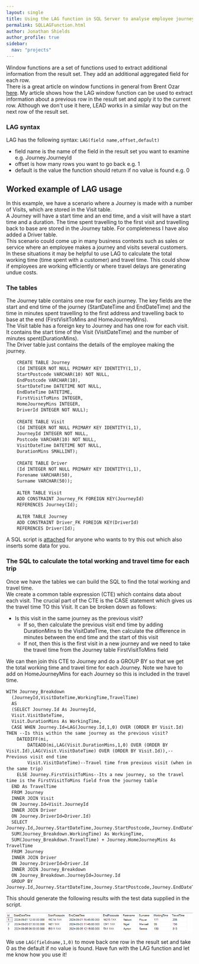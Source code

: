 ```yaml
---
layout: single
title: Using the LAG function in SQL Server to analyse employee journeys
permalink: SQLLAGFunction.html
author: Jonathan Shields
author_profile: true
sidebar:
  nav: "projects"
---
```


Window functions are a set of functions used to extract additional information from the result set.  They add an additional aggregated field for each row. <br>
There is a great article on window functions in general from Brent Ozar <a href="https://www.brentozar.com/sql-syntax-examples/window-function-examples-sql-server/">here</a>.
My article shows how the LAG window function can be used to extract information about a previous row in the result set and apply it to the current row.
Although we don't use it here, LEAD works in a similar way but on the next row of the result set.

### LAG syntax

LAG has the following syntax: `LAG(field name,offset,default)`
 - field name is the name of the field in the result set you want to examine e.g. Journey.JourneyId
 - offset is how many rows you want to go back e.g. 1
 - default is the value the function should return if no value is found e.g. 0

## Worked example of LAG usage

In this example, we have a scenario where a Journey is made with a number of Visits, which are stored in the Visit table. <br>
A Journey will have a start time and an end time, and a visit will have a start time and a duration.  The time spent travelling to the first visit and travelling
back to base are stored in the Journey table.  For completeness I have also added a Driver table. <br>
This scenario could come up in many business contexts such as sales or service where an employee makes a journey and visits several customers. <br>  In these
situations it may be helpful to use LAG to calculate the total working time (time spent with a customer) and travel time.  This could show if employees are working efficiently or where travel delays are generating undue costs.

### The tables

The Journey table contains one row for each journey.  The key fields are the start and end time of the journey (StartDateTime and EndDateTime) and the time in minutes spent travelling to the first address and travelling back to base at the end (FirstVisitToMins and HomeJourneyMins).<br>
The Visit table has a foreign key to Journey and has one row for each visit.  It contains the start time of the Visit (VisitDateTime) and the number of minutes spent(DurationMins). <br>
The Driver table just contains the details of the employee making the journey.

~~~	
	CREATE TABLE Journey
	(Id INTEGER NOT NULL PRIMARY KEY IDENTITY(1,1),
	StartPostcode VARCHAR(10) NOT NULL,
	EndPostcode VARCHAR(10),
	StartDateTime DATETIME NOT NULL,
	EndDateTime DATETIME,
	FirstVisitToMins INTEGER,
	HomeJourneyMins INTEGER,
 	DriverId INTEGER NOT NULL);

	CREATE TABLE Visit
 	(Id INTEGER NOT NULL PRIMARY KEY IDENTITY(1,1),
  	JourneyId INTEGER NOT NULL,
  	Postcode VARCHAR(10) NOT NULL,
  	VisitDateTime DATETIME NOT NULL,
  	DurationMins SMALLINT);

  	CREATE TABLE Driver
  	(Id INTEGER NOT NULL PRIMARY KEY IDENTITY(1,1),
   	Forename VARCHAR(50),
   	Surname VARCHAR(50));

 	ALTER TABLE Visit
  	ADD CONSTRAINT Journey_FK FOREIGN KEY(JourneyId)
  	REFERENCES Journey(Id);

   	ALTER TABLE Journey
   	ADD CONSTRAINT Driver_FK FOREIGN KEY(DriverId)
   	REFERENCES Driver(Id);
~~~

A SQL script is <a href="LagAndLeadDemo.sql">attached</a> for anyone who wants to try this out which also inserts some data for you.

### The SQL to calculate the total working and travel time for each trip

Once we have the tables we can build the SQL to find the total working and travel time. <br> We create a common table expression (CTE) which contains data about each visit.
The crucial part of the CTE is the CASE statement which gives us the travel time TO this Visit.  It can be broken down as follows:<br>

- Is this visit in the same journey as the previous visit?
	- If so, then calculate the previous visit end time by adding DurationMins to the VisitDateTime, then calculate the difference in minutes between the end time and the 
	start of this visit
	- If not, then this is the first visit in a new journey and we need to take the travel time from the Journey table FirstVisitToMins field


We can then join this CTE to Journey and do a GROUP BY  so that we get the total working time and travel time for each Journey.  Note we have to add on HomeJourneyMins
for each Journey so this is included in the travel time.

~~~
WITH Journey_Breakdown
  (JourneyId,VisitDateTime,WorkingTime,TravelTime)
  AS
  (SELECT Journey.Id As JourneyId,
  Visit.VisitDateTime,
  Visit.DurationMins As WorkingTime,
  CASE WHEN Journey.Id=LAG(Journey.Id,1,0) OVER (ORDER BY Visit.Id) THEN --Is this within the same journey as the previous visit?
    DATEDIFF(mi,
	    DATEADD(mi,LAG(Visit.DurationMins,1,0) OVER (ORDER BY Visit.Id),LAG(Visit.VisitDateTime) OVER (ORDER BY Visit.Id)),--Previous visit end time
	    Visit.VisitDateTime)--Travel time from previous visit (when in the same trip)
	ELSE Journey.FirstVisitToMins--Its a new journey, so the travel time is the FirstVisitToMins field from the journey table
  END As TravelTime
  FROM Journey
  INNER JOIN Visit
  ON Journey.Id=Visit.JourneyId
  INNER JOIN Driver 
  ON Journey.DriverId=Driver.Id)
  SELECT Journey.Id,Journey.StartDateTime,Journey.StartPostcode,Journey.EndDateTime,Journey.EndPostcode,Driver.Forename,Driver.Surname,
  SUM(Journey_Breakdown.WorkingTime) As WorkingTime,
  SUM(Journey_Breakdown.TravelTime) + Journey.HomeJourneyMins As TravelTime
  FROM Journey 
  INNER JOIN Driver
  ON Journey.DriverId=Driver.Id
  INNER JOIN Journey_Breakdown
  ON Journey_Breakdown.JourneyId=Journey.Id
  GROUP BY Journey.Id,Journey.StartDateTime,Journey.StartPostcode,Journey.EndDateTime,Journey.EndPostcode,Journey.HomeJourneyMins,Driver.Forename,Driver.Surname
~~~

This should generate the following results with the test data supplied in the script.

![Results](/assets/images/SQLLagResults.png)

We use `LAG(fieldname,1,0)` to move back one row in the result set and take 0 as the default if no value is found.
Have fun with the LAG function and let me know how you use it!